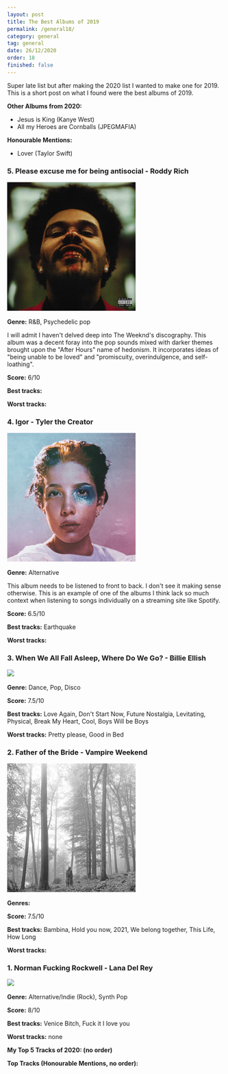 ```yaml
---
layout: post
title: The Best Albums of 2019
permalink: /general18/
category: general
tag: general
date: 26/12/2020
order: 18
finished: false
---
```


Super late list but after making the 2020 list I wanted to make one for 2019. This is a short post on what I found were the best albums of 2019. 

**Other Albums from 2020:**
- Jesus is King (Kanye West)
- All my Heroes are Cornballs (JPEGMAFIA)

**Honourable Mentions:**
- Lover (Taylor Swift)

### 5. Please excuse me for being antisocial - Roddy Rich

<img src="/blog/general/17/ah.jpg" width="300px" height="300px"/>

**Genre:** R&B, Psychedelic pop

I will admit I haven't delved deep into The Weeknd's discography. This album was a decent foray into the pop sounds mixed with darker themes brought upon the "After Hours" name of hedonism. It incorporates ideas of "being unable to be loved" and "promiscuity, overindulgence, and self-loathing".

**Score:** 6/10

**Best tracks:** 

**Worst tracks:** 

### 4. Igor - Tyler the Creator

<img src="/blog/general/17/m.png" />

**Genre:** Alternative

This album needs to be listened to front to back. I don't see it making sense otherwise. This is an example of one of the albums I think lack so much context when listening to songs individually on a streaming site like Spotify.

**Score:** 6.5/10

**Best tracks:** Earthquake

**Worst tracks:** 

### 3. When We All Fall Asleep, Where Do We Go? - Billie Ellish

<img src="/blog/general/17/wwafawdwg.png" />

**Genre:** Dance, Pop, Disco


**Score:** 7.5/10

**Best tracks:** Love Again, Don't Start Now, Future Nostalgia, Levitating, Physical, Break My Heart, Cool, Boys Will be Boys

**Worst tracks:** Pretty please, Good in Bed

### 2. Father of the Bride - Vampire Weekend

<img src="/blog/general/17/f.png" />

**Genres:** 

**Score:** 7.5/10

**Best tracks:** Bambina, Hold you now, 2021, We belong together, This Life, How Long

**Worst tracks:** 

### 1. Norman Fucking Rockwell - Lana Del Rey

<img src="/blog/general/18/nfr.png" />

**Genre:** Alternative/Indie (Rock), Synth Pop



**Score:** 8/10

**Best tracks:** Venice Bitch, Fuck it I love you

**Worst tracks:** none

**My Top 5 Tracks of 2020: (no order)** 

**Top Tracks (Honourable Mentions, no order):** 